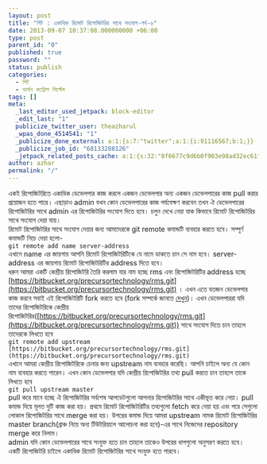 ```yaml
---
layout: post
title: "গিট : একাধিক রিমোট রিপোজিটরির সাথে সংযোগ-পর্ব-৬"
date: 2013-09-07 10:37:08.000000000 +06:00
type: post
parent_id: "0"
published: true
password: ""
status: publish
categories:
  - গিট
  - ভার্সন কন্ট্রোল সিস্টেম
tags: []
meta:
  _last_editor_used_jetpack: block-editor
  _edit_last: "1"
  publicize_twitter_user: theazharul
  _wpas_done_4514541: "1"
  _publicize_done_external: a:1:{s:7:"twitter";a:1:{i:91116567;b:1;}}
  _publicize_job_id: "68133288126"
  _jetpack_related_posts_cache: a:1:{s:32:"8f6677c9d6b0f903e98ad32ec61f8deb";a:2:{s:7:"expires";i:1643807545;s:7:"payload";a:3:{i:0;a:1:{s:2:"id";i:7;}i:1;a:1:{s:2:"id";i:123;}i:2;a:1:{s:2:"id";i:194;}}}}
author: azhar
permalink: "/"
---
```


একই রিপোজিটরিতে একাধিক ডেভেলপার কাজ করলে একজন ডেভেলপার অন্য একজন ডেভেলপারের কাজ pull করার প্রয়োজন হতে পারে। এছাড়াও admin যখন কোন ডেভেলপারের কাজ পর্যবেক্ষণ করবেন তখন ঐ ডেভেলপারের রিপোজিটরির সাথে admin এর রিপোজিটরির সংযোগ দিতে হবে। চলুন দেখে নেয়া যাক কিভাবে রিমোট রিপোজিটরির সাথে সংযোগ দেয়া যায়।  
রিমোট রিপোজিটরির সাথে সংযোগ দেয়ার জন্য আমাদেরকে git remote কমান্ডটি ব্যবহার করতে হবে। সম্পূর্ণ কমান্ডটি নিচে দেয়া হলো-  
`git remote add name server-address`  
এখানে name এর জায়গায় আপনি রিমোট রিপোজিটরিটিকে যে নামে ডাকতে চান সে নাম হবে। server-address এর জায়গায় রিমোট রিপোজিটরিটির address দিতে হবে।  
ধরুন আমরা একটি কেন্দ্রীয় রিপোজিটরি তৈরি করলাম যার নাম হচ্ছে rms এবং রিপোজিটরিটির address হচ্ছে [https://bitbucket.org/precursortechnology/rms.git](https://bitbucket.org/precursortechnology/rms.git) । এখন এতে যতজন ডেভেলপার কাজ করবে সবাই এই রিপোজিটরিটি fork করতে হবে (fork সম্পর্কে জানতে [দেখুন](http://www.techtunes.com.bd/internet/tune-id/178340))। এখন ডেভেলপাররা যদি তাদের রিপোজিটরিকে কেন্দ্রীয় রিপোজিটরির([https://bitbucket.org/precursortechnology/rms.git](https://bitbucket.org/precursortechnology/rms.git)) সাথে সংযোগ দিতে চান তাহলে তাদেরকে লিখতে হবে  
`git remote add upstream [https://bitbucket.org/precursortechnology/rms.git](https://bitbucket.org/precursortechnology/rms.git)`  
এখানে আমরা কেন্দ্রীয় রিপোজিটরিকে চেনার জন্য upstream নাম ব্যবহার করেছি। আপনি চাইলে অন্য যে কোন নাম ব্যবহার করতে পারেন। এখন কোন ডেভেলপার যদি কেন্দ্রীয় রিপোজিটরির তথ্য pull করতে চান তাহলে তাকে লিখতে হবে  
`git pull upstream master`  
pull করে মানে হচ্ছে ঐ রিপোজিটরির সর্বশেষ আপডেটগুলো আপনার রিপোজিটরির সাথে একীভূত করে নেয়া। pull কমান্ড দিয়ে মূলত দুটি কাজ করা হয়। প্রথমে রিমোট রিপোজিটরিটির তথ্যগুলো fetch করে নেয়া হয় এবং পরে সেগুলো লোকাল রিপোজিটরির সাথে merge করা হয়। উপরের কমান্ড দিয়ে আমরা upstream নামক রিমোট রিপোজিটরির master branch(ব্রাঞ্চ নিয়ে অন্য টিউটরিয়ালে আলোচনা করা হবে)-এর সাথে নিজেদের repository merge করে নিলাম।  
admin যদি কোন ডেভেলপারের সাথে সংযুক্ত হতে চান তাহলে তাকেও উপরের ধাপগুলো অনুসরণ করতে হবে।  
একটি রিপোজিটরি চাইলে একাধিক রিমোট রিপোজিটরির সাথে সংযুক্ত হতে পারবে।
